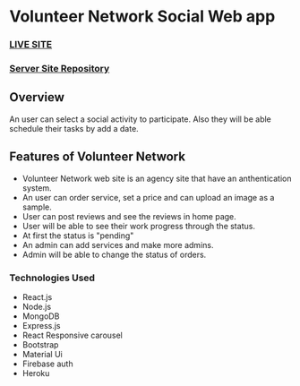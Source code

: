 
# Volunteer Network Social Web app
### [LIVE SITE](https://volunteer-network-work.web.app/)
### [Server Site Repository](https://github.com/WebKawsar/volunteer-network-server-update)

## Overview
An user can select a social activity to participate. Also they will be able schedule their tasks by add a date.


## Features of Volunteer Network
- Volunteer Network web site is an agency site that have an anthentication system.
- An user can order service,  set a price and can upload an image as a sample.
- User can post reviews and see the reviews in home page.
- User will be able to see their work progress through the status.
- At first the status is "pending"
- An admin can add services and make more admins.
- Admin will be able to change the status of orders.


### Technologies Used 
- React.js
- Node.js
- MongoDB
- Express.js
- React Responsive carousel
- Bootstrap
- Material Ui
- Firebase auth
- Heroku

